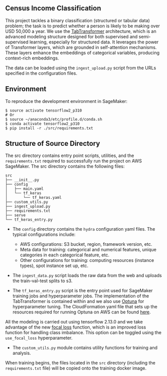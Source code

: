 ## Census Income Classification

This project tackles a binary classification (structured or tabular data) problem; the task is to predict whether a person is likely to be making over USD 50,000 a year. We use the [TabTransformer](https://arxiv.org/abs/2012.06678) architecture, which is an advanced modeling structure designed for both supervised and semi-supervised learning, especially for structured data. It leverages the power of Transformer layers, which are grounded in self-attention mechanisms. These layers enhance the embeddings of categorical variables, producing context-rich embeddings.

The data can be loaded using the `ingest_upload.py` script from the URLs specified in the configuration files.

## Environment

To reproduce the development environment in SageMaker:

```
$ source activate tensorflow2_p310
# Or
$ source ~/anaconda3/etc/profile.d/conda.sh
$ conda activate tensorflow2_p310
$ pip install -r ./src/requirements.txt
``` 

## Structure of Source Directory

The src directory contains entry point scripts, utilities, and the `requirements.txt` required to successfully run the project on AWS SageMaker. The src directory contains the following files:

```
src
├── __init__.py
├── config
│   ├── main.yaml
│   └── tf_keras
│       └── tf_keras.yaml
├── custom_utils.py
├── ingest_upload.py
├── requirements.txt
├── serve
└── tf_keras_entry.py
```

* The `config` directory contains the `hydra` configuration yaml files. The typical configurations include:

    - AWS configurations: S3 bucket, region, framework version, etc.
    - Meta data for training: categorical and numerical features, unique categories in each categorical feature, etc.
    - Other configurations for training: computing resources (instance types), spot instance set up, etc.
 
* The `ingest_data.py` script loads the raw data from the web and uploads the train-val-test splits to s3.

* The `tf_keras_entry.py` script is the entry point used for SageMaker training jobs and hyperparameter jobs. The implementation of the TabTransformer is contained within and we also use [Optuna](https://optuna.org/) for hyperparameter tuning. The CloudFormation yaml file that sets up the resources required for running Optuna on AWS can be found [here](https://github.com/aws-samples/amazon-sagemaker-optuna-hpo-blog).
 
All the modeling is carried out using tensorflow 2.13.0 and we take advantage of the new [focal loss](https://arxiv.org/abs/1708.02002) function, which is an improved loss function for handling class imbalance. This option can be toggled using the `use_focal_loss` hyperparameter.

* The `custom_utils.py` module contains utility functions for training and analysis.

When training begins, the files located in the `src` directory (including the `requirements.txt` file) will be copied onto the training docker image.